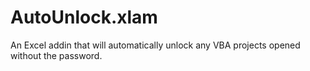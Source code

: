 # AutoUnlock.xlam

An Excel addin that will automatically unlock any VBA projects opened without the password.
